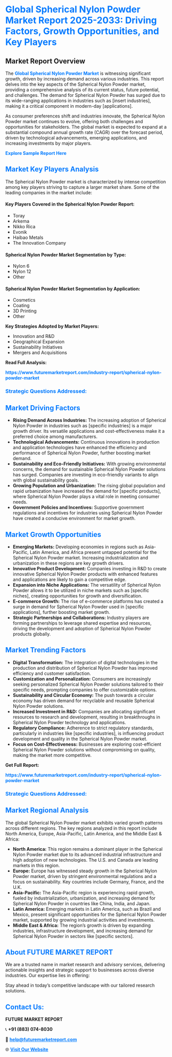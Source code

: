 <h1 style="color: #007BFF;">Global Spherical Nylon Powder Market Report 2025-2033: Driving Factors, Growth Opportunities, and Key Players</h1>

<section id="overview">
<h2>Market Report Overview</h2>
<p>The <a href="https://www.futuremarketreport.com/industry-report/spherical-nylon-powder-market" style="color: #007BFF; text-decoration: none;"><strong>Global Spherical Nylon Powder Market</strong></a> is witnessing significant growth, driven by increasing demand across various industries. This report delves into the key aspects of the Spherical Nylon Powder market, providing a comprehensive analysis of its current status, future potential, and challenges. The demand for Spherical Nylon Powder has surged due to its wide-ranging applications in industries such as [insert industries], making it a critical component in modern-day [applications].</p>
<p>As consumer preferences shift and industries innovate, the Spherical Nylon Powder market continues to evolve, offering both challenges and opportunities for stakeholders. The global market is expected to expand at a substantial compound annual growth rate (CAGR) over the forecast period, driven by technological advancements, emerging applications, and increasing investments by major players.</p>
</section>

<section id="overview">
<p><a href="https://www.futuremarketreport.com/request-sample/reportId=41563" style="color: #007BFF; text-decoration: none;"><strong>Explore Sample Report Here</strong></a></p>
</section>

<section id="key-players">
<h2 style="color: #007BFF;">Market Key Players Analysis</h2>
<p>The Spherical Nylon Powder market is characterized by intense competition among key players striving to capture a larger market share. Some of the leading companies in the market include:</p>
<h4>Key Players Covered in the Spherical Nylon Powder Report:</h4>
<ul><li>Toray</li><li>Arkema</li><li>Nikko Rica</li><li>Evonik</li><li>Haibao Metals</li><li>The Innovation Company</li></ul>
<h4>Spherical Nylon Powder Market Segmentation by Type:</h4>
<ul><li>Nylon 6</li><li>Nylon 12</li><li>Other</li></ul>

<h4>Spherical Nylon Powder Market Segmentation by Application:</h4>
<ul><li>Cosmetics</li><li>Coating</li><li>3D Printing</li><li>Other</li></ul>
<p><strong>Key Strategies Adopted by Market Players:</strong></p>
<ul>
<li>Innovation and R&D</li>
<li>Geographical Expansion</li>
<li>Sustainability Initiatives</li>
<li>Mergers and Acquisitions</li>
</ul>
</section>

<section>
<p><strong>Read Full Analysis: </strong></p><a href="https://www.futuremarketreport.com/industry-report/spherical-nylon-powder-market" style="color: #007BFF; text-decoration: none;"><strong>https://www.futuremarketreport.com/industry-report/spherical-nylon-powder-market</strong></a>
<h3 style="color: #007BFF;">Strategic Questions Addressed:</h3>
</section>

<section id="driving-factors">
<h2 style="color: #007BFF;">Market Driving Factors</h2>
<ul>
<li><strong>Rising Demand Across Industries:</strong> The increasing adoption of Spherical Nylon Powder in industries such as [specific industries] is a major growth driver. Its versatile applications and cost-effectiveness make it a preferred choice among manufacturers.</li>
<li><strong>Technological Advancements:</strong> Continuous innovations in production and application technologies have enhanced the efficiency and performance of Spherical Nylon Powder, further boosting market demand.</li>
<li><strong>Sustainability and Eco-Friendly Initiatives:</strong> With growing environmental concerns, the demand for sustainable Spherical Nylon Powder solutions has surged. Companies are investing in eco-friendly variants to align with global sustainability goals.</li>
<li><strong>Growing Population and Urbanization:</strong> The rising global population and rapid urbanization have increased the demand for [specific products], where Spherical Nylon Powder plays a vital role in meeting consumer needs.</li>
<li><strong>Government Policies and Incentives:</strong> Supportive government regulations and incentives for industries using Spherical Nylon Powder have created a conducive environment for market growth.</li>
</ul>
</section>

<section id="growth-opportunities">
<h2 style="color: #007BFF;">Market Growth Opportunities</h2>
<ul>
<li><strong>Emerging Markets:</strong> Developing economies in regions such as Asia-Pacific, Latin America, and Africa present untapped potential for the Spherical Nylon Powder market. Increasing industrialization and urbanization in these regions are key growth drivers.</li>
<li><strong>Innovative Product Development:</strong> Companies investing in R&D to create innovative Spherical Nylon Powder products with enhanced features and applications are likely to gain a competitive edge.</li>
<li><strong>Expansion into Niche Applications:</strong> The versatility of Spherical Nylon Powder allows it to be utilized in niche markets such as [specific niches], creating opportunities for growth and diversification.</li>
<li><strong>E-commerce Growth:</strong> The rise of e-commerce platforms has created a surge in demand for Spherical Nylon Powder used in [specific applications], further boosting market growth.</li>
<li><strong>Strategic Partnerships and Collaborations:</strong> Industry players are forming partnerships to leverage shared expertise and resources, driving the development and adoption of Spherical Nylon Powder products globally.</li>
</ul>
</section>

<section id="trending-factors">
<h2 style="color: #007BFF;">Market Trending Factors</h2>
<ul>
<li><strong>Digital Transformation:</strong> The integration of digital technologies in the production and distribution of Spherical Nylon Powder has improved efficiency and customer satisfaction.</li>
<li><strong>Customization and Personalization:</strong> Consumers are increasingly seeking personalized Spherical Nylon Powder solutions tailored to their specific needs, prompting companies to offer customizable options.</li>
<li><strong>Sustainability and Circular Economy:</strong> The push towards a circular economy has driven demand for recyclable and reusable Spherical Nylon Powder solutions.</li>
<li><strong>Increased Investment in R&D:</strong> Companies are allocating significant resources to research and development, resulting in breakthroughs in Spherical Nylon Powder technology and applications.</li>
<li><strong>Regulatory Compliance:</strong> Adherence to strict regulatory standards, particularly in industries like [specific industries], is influencing product development and quality in the Spherical Nylon Powder market.</li>
<li><strong>Focus on Cost-Effectiveness:</strong> Businesses are exploring cost-efficient Spherical Nylon Powder solutions without compromising on quality, making the market more competitive.</li>
</ul>
</section>

<section>
<p><strong>Get Full Report: </strong></p><a href="https://www.futuremarketreport.com/industry-report/spherical-nylon-powder-market" style="color: #007BFF; text-decoration: none;"><strong>https://www.futuremarketreport.com/industry-report/spherical-nylon-powder-market</strong></a>
<h3 style="color: #007BFF;">Strategic Questions Addressed:</h3>
</section>


<section id="regional-analysis">
<h2 style="color: #007BFF;">Market Regional Analysis</h2>
<p>The global Spherical Nylon Powder market exhibits varied growth patterns across different regions. The key regions analyzed in this report include North America, Europe, Asia-Pacific, Latin America, and the Middle East & Africa:</p>
<ul>
<li><strong>North America:</strong> This region remains a dominant player in the Spherical Nylon Powder market due to its advanced industrial infrastructure and high adoption of new technologies. The U.S. and Canada are leading markets in this region.</li>
<li><strong>Europe:</strong> Europe has witnessed steady growth in the Spherical Nylon Powder market, driven by stringent environmental regulations and a focus on sustainability. Key countries include Germany, France, and the U.K.</li>
<li><strong>Asia-Pacific:</strong> The Asia-Pacific region is experiencing rapid growth, fueled by industrialization, urbanization, and increasing demand for Spherical Nylon Powder in countries like China, India, and Japan.</li>
<li><strong>Latin America:</strong> Emerging markets in Latin America, such as Brazil and Mexico, present significant opportunities for the Spherical Nylon Powder market, supported by growing industrial activities and investments.</li>
<li><strong>Middle East & Africa:</strong> The region’s growth is driven by expanding industries, infrastructure development, and increasing demand for Spherical Nylon Powder in sectors like [specific sectors].</li>
</ul>
</section>

<footer>
<h2 style="color: #007BFF;">About FUTURE MARKET REPORT</h2>
<p>We are a trusted name in market research and advisory services, delivering actionable insights and strategic support to businesses across diverse industries. Our expertise lies in offering:</p>

<p>Stay ahead in today’s competitive landscape with our tailored research solutions.</p>

<h2 style="color: #007BFF;">Contact Us:</h2>
<p><strong>FUTURE MARKET REPORT</strong></p>
<p>📞 <strong>+91 (883) 074-8030</strong></p>
<p>📧 <strong><a href="mailto:help@futuremarketreport.com" style="color: #007BFF;">help@futuremarketreport.com</a></strong></p>
<p>🌐 <strong><a href="https://www.futuremarketreport.com/" style="color: #007BFF;">Visit Our Website</a></strong></p>
</footer>